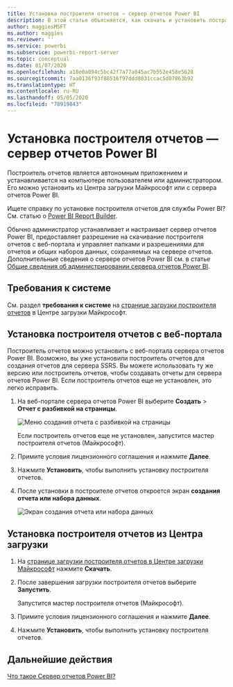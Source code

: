 ```yaml
---
title: Установка построителя отчетов — сервер отчетов Power BI
description: В этой статье объясняется, как скачать и установить построитель отчетов для сервера отчетов Power BI.
author: maggiesMSFT
ms.author: maggies
ms.reviewer: ''
ms.service: powerbi
ms.subservice: powerbi-report-server
ms.topic: conceptual
ms.date: 01/07/2020
ms.openlocfilehash: a18e0a094c5bc42f7a77a045ac7b552e458e5628
ms.sourcegitcommit: 7aa0136f93f88516f97ddd8031ccac5d07863b92
ms.translationtype: HT
ms.contentlocale: ru-RU
ms.lasthandoff: 05/05/2020
ms.locfileid: "78919843"
---
```

# <a name="install-report-builder---power-bi-report-server"></a>Установка построителя отчетов — сервер отчетов Power BI

Построитель отчетов является автономным приложением и устанавливается на компьютере пользователем или администратором. Его можно установить из Центра загрузки Майкрософт или с сервера отчетов Power BI.  

Ищете справку по установке построителя отчетов для службы Power BI? См. статью о [Power BI Report Builder](../paginated-reports/report-builder-power-bi.md).
  
Обычно администратор устанавливает и настраивает сервер отчетов Power BI, предоставляет разрешение на скачивание построителя отчетов с веб-портала и управляет папками и разрешениями для отчетов и общих наборов данных, сохраняемых на сервере отчетов. Дополнительные сведения о сервере отчетов Power BI см. в статье [Общие сведения об администрировании сервера отчетов Power BI](admin-handbook-overview.md).  
  
## <a name="system-requirements"></a>Требования к системе
  
 См. раздел **требования к системе** на [странице загрузки построителя отчетов](https://go.microsoft.com/fwlink/?LinkID=734968) в Центре загрузки Майкрософт.
 
## <a name="install-report-builder-from-a-web-portal"></a>Установка построителя отчетов с веб-портала
  
Построитель отчетов можно установить с веб-портала сервера отчетов Power BI. Возможно, вы уже установили построитель отчетов для создания отчетов для сервера SSRS. Вы можете использовать ту же версию или построитель отчетов, чтобы создавать отчеты для сервера отчетов Power BI. Если построитель отчетов еще не установлен, это легко исправить.

1. На веб-портале сервера отчетов Power BI выберите **Создать** > **Отчет с разбивкой на страницы**.
   
    ![Меню создания отчета с разбивкой на страницы](media/quickstart-create-paginated-report/reportserver-new-paginated-report-menu.png)
   
    Если построитель отчетов еще не установлен, запустится мастер построителя отчетов (Майкрософт).  
  
3.  Примите условия лицензионного соглашения и нажмите **Далее**.  
 
5.  Нажмите **Установить**, чтобы выполнить установку построителя отчетов.  

2. После установки в построителе отчетов откроется экран **создания отчета или набора данных**.
   
    ![Экран создания отчета или набора данных](media/quickstart-create-paginated-report/reportserver-paginated-new-report-screen.png)
 

##  <a name="install-report-builder-from-the-download-center"></a><a name="download"></a> Установка построителя отчетов из Центра загрузки  
  
1.  На [странице загрузки построителя отчетов в Центре загрузки Майкрософт](https://go.microsoft.com/fwlink/?LinkID=734968) нажмите **Скачать**.  
  
2.  После завершения загрузки построителя отчетов выберите **Запустить**.  
  
     Запустится мастер построителя отчетов (Майкрософт).  
  
3.  Примите условия лицензионного соглашения и нажмите **Далее**.  
 
5.  Нажмите **Установить**, чтобы выполнить установку построителя отчетов.  
 

## <a name="next-steps"></a>Дальнейшие действия

[Что такое Сервер отчетов Power BI?](get-started.md)
